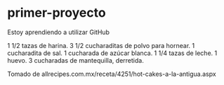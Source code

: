 # primer-proyecto
Estoy aprendiendo a utilizar GitHub 

1 1/2 tazas de harina.
3 1/2 cucharaditas de polvo para hornear.
1 cucharadita de sal.
1 cucharada de azúcar blanca.
1 1/4 tazas de leche.
1 huevo.
3 cucharadas de mantequilla, derretida.

Tomado de allrecipes.com.mx/receta/4251/hot-cakes-a-la-antigua.aspx
